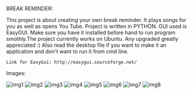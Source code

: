 BREAK REMINDER:

This project is about creating your own break reminder. It plays songs for you as well as opens 
You Tube. Project is written in PYTHON. GUI used is EasyGUI. Make sure you have it installed before hand
to run program smothly.The project currently works on Ubuntu. Any upgraded greatly appreciated :) Also read the desktop file if you want to make it an application and don't want to run it from cmd line. 

	Link for EasyGui: http://easygui.sourceforge.net/

Images:

![img1](https://user-images.githubusercontent.com/28920730/27008446-d357f1d6-4e8e-11e7-962c-7f56e8b40f1c.png)
![img2](https://user-images.githubusercontent.com/28920730/27008447-d359254c-4e8e-11e7-80e1-ff0afc2143ec.png)
![img3](https://user-images.githubusercontent.com/28920730/27008445-d354175a-4e8e-11e7-8807-6c34027131b4.png)
![img4](https://user-images.githubusercontent.com/28920730/27008444-d353b350-4e8e-11e7-941d-6bceef2d2de9.png)
![img5](https://user-images.githubusercontent.com/28920730/27008448-d364ab06-4e8e-11e7-9552-027c3c7d20fb.png)
![img6](https://user-images.githubusercontent.com/28920730/27008449-d3649b7a-4e8e-11e7-860a-71f78e9c84b2.png)
![img7](https://user-images.githubusercontent.com/28920730/27008450-d3872758-4e8e-11e7-8b5b-4d633a3072fe.png)
![img8](https://user-images.githubusercontent.com/28920730/27008451-d38bb3a4-4e8e-11e7-9a04-4b3925fe0e6a.png)




	
